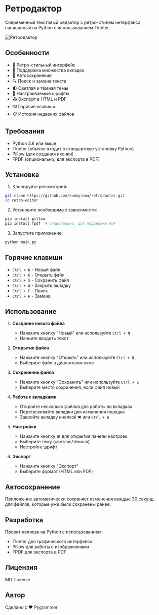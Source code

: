 # Ретродактор

Современный текстовый редактор с ретро-стилем интерфейса, написанный на Python с использованием Tkinter.

![Ретродактор](retro_editor.ico)

## Особенности

- 🎨 Ретро-стильный интерфейс
- 📑 Поддержка множества вкладок
- 💾 Автосохранение
- 🔍 Поиск и замена текста
- 🌓 Светлая и тёмная темы
- 📱 Настраиваемые шрифты
- 📤 Экспорт в HTML и PDF
- ⌨️ Горячие клавиши
- 📋 История недавних файлов

## Требования

- Python 3.6 или выше
- Tkinter (обычно входит в стандартную установку Python)
- Pillow (для создания иконки)
- FPDF (опционально, для экспорта в PDF)

## Установка

1. Клонируйте репозиторий:
```bash
git clone https://github.com/sunnyroma/retrodactor.git
cd retro-editor
```

2. Установите необходимые зависимости:
```bash
pip install pillow
pip install fpdf  # опционально, для поддержки PDF
```


3. Запустите приложение:
```bash
python main.py
```

## Горячие клавиши

- `Ctrl + N` - Новый файл
- `Ctrl + O` - Открыть файл
- `Ctrl + S` - Сохранить файл
- `Ctrl + W` - Закрыть вкладку
- `Ctrl + F` - Поиск
- `Ctrl + H` - Замена

## Использование

1. **Создание нового файла**
   - Нажмите кнопку "Новый" или используйте `Ctrl + N`
   - Начните вводить текст

2. **Открытие файла**
   - Нажмите кнопку "Открыть" или используйте `Ctrl + O`
   - Выберите файл в диалоговом окне

3. **Сохранение файла**
   - Нажмите кнопку "Сохранить" или используйте `Ctrl + S`
   - Выберите место сохранения, если файл новый

4. **Работа с вкладками**
   - Откройте несколько файлов для работы во вкладках
   - Перетаскивайте вкладки для изменения порядка
   - Закройте вкладку кнопкой ✖ или `Ctrl + W`

5. **Настройки**
   - Нажмите кнопку ⚙️ для открытия панели настроек
   - Выберите тему (светлая/тёмная)
   - Настройте шрифт

6. **Экспорт**
   - Нажмите кнопку "Экспорт"
   - Выберите формат (HTML или PDF)

## Автосохранение

Приложение автоматически сохраняет изменения каждые 30 секунд для файлов, которые уже были сохранены ранее.

## Разработка

Проект написан на Python с использованием:
- Tkinter для графического интерфейса
- Pillow для работы с изображениями
- FPDF для экспорта в PDF

## Лицензия

MIT License

## Автор

Сделано с ❤️ Pygrammer 
